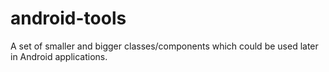 android-tools
=============

A set of smaller and bigger classes/components which could be used later in Android applications.
